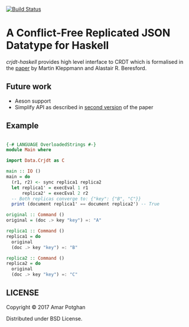 [![Build Status](https://travis-ci.org/amarpotghan/crjdt-haskell.svg?branch=master)](https://travis-ci.org/amarpotghan/haskell-crjdt)

# A Conflict-Free Replicated JSON Datatype for Haskell

*crjdt-haskell* provides high level interface to CRDT which is formalised in the [paper](https://arxiv.org/pdf/1608.03960v1.pdf) by Martin Kleppmann and Alastair R. Beresford.

## Future work

* Aeson support
* Simplify API as described in [second version](https://arxiv.org/abs/1608.03960) of the paper

## Example

```haskell

{-# LANGUAGE OverloadedStrings #-}
module Main where

import Data.Crjdt as C

main :: IO ()
main = do
  (r1, r2) <- sync replica1 replica2
  let replica1' = execEval 1 r1
      replica2' = execEval 2 r2
  -- Both replicas converge to: {"key": {"B", "C"}}
  print (document replica1' == document replica2') -- True

original :: Command ()
original = (doc .> key "key") =: "A"

replica1 :: Command ()
replica1 = do
  original
  (doc .> key "key") =: "B"

replica2 :: Command ()
replica2 = do
  original
  (doc .> key "key") =: "C"

```

## LICENSE

Copyright © 2017 Amar Potghan

Distributed under BSD License.
